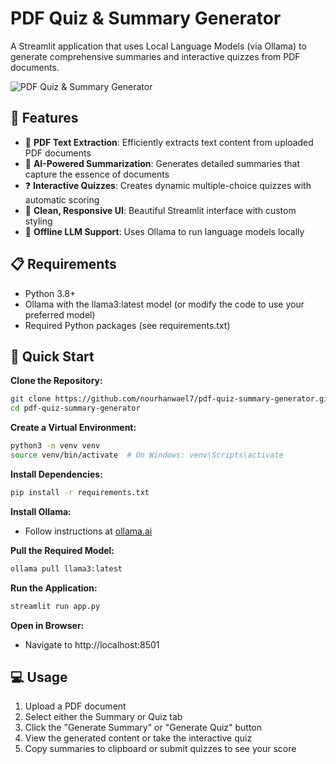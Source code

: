 # PDF Quiz & Summary Generator

A Streamlit application that uses Local Language Models (via Ollama) to generate comprehensive summaries and interactive quizzes from PDF documents.

![PDF Quiz & Summary Generator](https://i.postimg.cc/BZK8D1H1/Chat-GPT-Image-May-10-2025-01-26-21-AM.png)

## 🌟 Features

- 📄 **PDF Text Extraction**: Efficiently extracts text content from uploaded PDF documents
- 📝 **AI-Powered Summarization**: Generates detailed summaries that capture the essence of documents
- ❓ **Interactive Quizzes**: Creates dynamic multiple-choice quizzes with automatic scoring
- 🎨 **Clean, Responsive UI**: Beautiful Streamlit interface with custom styling
- 🤖 **Offline LLM Support**: Uses Ollama to run language models locally

## 📋 Requirements

- Python 3.8+
- Ollama with the llama3:latest model (or modify the code to use your preferred model)
- Required Python packages (see requirements.txt)

## 🚀 Quick Start

**Clone the Repository:**
```bash
git clone https://github.com/nourhanwael7/pdf-quiz-summary-generator.git
cd pdf-quiz-summary-generator
```

**Create a Virtual Environment:**
```bash
python3 -m venv venv
source venv/bin/activate  # On Windows: venv\Scripts\activate
```

**Install Dependencies:**
```bash
pip install -r requirements.txt
```

**Install Ollama:**
- Follow instructions at [ollama.ai](https://ollama.ai)

**Pull the Required Model:**
```bash
ollama pull llama3:latest
```

**Run the Application:**
```bash
streamlit run app.py
```

**Open in Browser:**
- Navigate to http://localhost:8501

## 💻 Usage

1. Upload a PDF document
2. Select either the Summary or Quiz tab
3. Click the "Generate Summary" or "Generate Quiz" button
4. View the generated content or take the interactive quiz
5. Copy summaries to clipboard or submit quizzes to see your score



